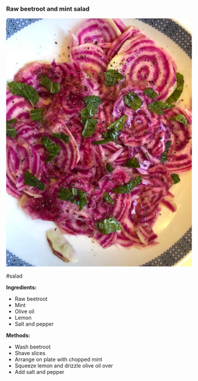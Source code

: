 ### Raw beetroot and mint salad

![alt](/z_imgs/raw_beetroot.jpg)

#salad 

**Ingredients:**
- Raw beetroot  
- Mint  
- Olive oil  
- Lemon  
- Salt and pepper

**Methods:**
- Wash beetroot  
- Shave slices  
- Arrange on plate with chopped mint  
- Squeeze lemon and drizzle olive oil over  
- Add salt and pepper

